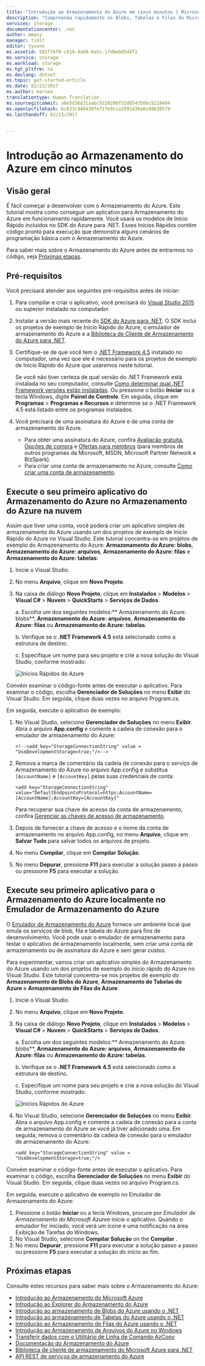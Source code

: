 ```yaml
---
title: "Introdução ao Armazenamento do Azure em cinco minutos | Microsoft Docs"
description: "Compreenda rapidamente os Blobs, Tabelas e Filas do Microsoft Azure usando os Inícios Rápidos de Armazenamento do Azure, o Visual Studio e o emulador de armazenamento do Azure. Execute seu primeiro aplicativo de Armazenamento do Azure em cinco minutos."
services: storage
documentationcenter: .net
author: mmacy
manager: timlt
editor: tysonn
ms.assetid: 582f76f8-c814-4a69-8a5c-1fd0e0d5d8f2
ms.service: storage
ms.workload: storage
ms.tgt_pltfrm: na
ms.devlang: dotnet
ms.topic: get-started-article
ms.date: 02/23/2017
ms.author: marsma
translationtype: Human Translation
ms.sourcegitcommit: a8e5d36d31aabc9226206f52d8543566c5218494
ms.openlocfilehash: 6c833cd40439fef1fe9cca2591d36a6c49630579
ms.lasthandoff: 02/23/2017


---
```

# <a name="get-started-with-azure-storage-in-five-minutes"></a>Introdução ao Armazenamento do Azure em cinco minutos
## <a name="overview"></a>Visão geral
É fácil começar a desenvolver com o Armazenamento do Azure. Este tutorial mostra como conseguir um aplicativo para Armazenamento do Azure em funcionamento rapidamente. Você usará os modelos de Início Rápido incluídos no SDK do Azure para .NET. Esses Inícios Rápidos contêm código pronto para execução que demonstra alguns cenários de programação básica com o Armazenamento do Azure.

Para saber mais sobre o Armazenamento do Azure antes de entrarmos no código, veja [Próximas etapas](#next-steps).

## <a name="prerequisites"></a>Pré-requisitos
Você precisará atender aos seguintes pré-requisitos antes de iniciar:

1. Para compilar e criar o aplicativo, você precisará do [Visual Studio 2015](https://www.visualstudio.com/) ou superior instalado no computador.
2. Instalar a versão mais recente do [SDK do Azure para .NET](https://azure.microsoft.com/downloads/). O SDK inclui os projetos de exemplo de Início Rápido do Azure, o emulador de armazenamento do Azure e a [Biblioteca de Cliente de Armazenamento do Azure para .NET](https://msdn.microsoft.com/library/azure/dn261237.aspx).
3. Certifique-se de que você tem o [.NET Framework 4.5](http://www.microsoft.com/download/details.aspx?id=30653) instalado no computador, uma vez que ele é necessário para os projetos de exemplo de Início Rápido do Azure que usaremos neste tutorial.

    Se você não tiver certeza de qual versão do .NET Framework está instalada no seu computador, consulte [Como determinar qual .NET Framework versões estão instaladas](https://msdn.microsoft.com/vstudio/hh925568.aspx). Ou pressione o botão **Iniciar** ou a tecla Windows, digite **Painel de Controle**. Em seguida, clique em **Programas** > **Programas e Recursos** e determine se o .NET Framework 4.5 está listado entre os programas instalados.
4. Você precisará de uma assinatura do Azure e de uma conta de armazenamento do Azure.

   * Para obter uma assinatura do Azure, confira [Avaliação gratuita](https://azure.microsoft.com/pricing/free-trial/), [Opções de compra](https://azure.microsoft.com/pricing/purchase-options/) e [Ofertas para membros](https://azure.microsoft.com/pricing/member-offers/) (para membros de outros programas da Microsoft, MSDN, Microsoft Partner Network e BizSpark).
   * Para criar uma conta de armazenamento no Azure, consulte [Como criar uma conta de armazenamento](storage-create-storage-account.md#create-a-storage-account).

## <a name="run-your-first-azure-storage-application-against-azure-storage-in-the-cloud"></a>Execute o seu primeiro aplicativo do Armazenamento do Azure no Armazenamento do Azure na nuvem
Assim que tiver uma conta, você poderá criar um aplicativo simples de armazenamento do Azure usando um dos projetos de exemplo de Início Rápido do Azure no Visual Studio. Este tutorial concentra-se em projetos de exemplo do Armazenamento do Azure: **Armazenamento do Azure: blobs**, **Armazenamento do Azure: arquivos**, **Armazenamento do Azure: filas** e **Armazenamento do Azure: tabelas**:

1. Inicie o Visual Studio.
2. No menu **Arquivo**, clique em **Novo Projeto**.
3. Na caixa de diálogo **Novo Projeto**, clique em **Instalados** > **Modelos** > **Visual C#** > **Nuvem** > **QuickStarts** > **Serviços de Dados**.
   
   a. Escolha um dos seguintes modelos:** Armazenamento do Azure: blobs**, **Armazenamento do Azure: arquivos**, **Armazenamento do Azure: filas** ou **Armazenamento do Azure: tabelas**.
   
   b. Verifique se o **.NET Framework 4.5** está selecionado como a estrutura de destino.
   
   c. Especifique um nome para seu projeto e crie a nova solução do Visual Studio, conforme mostrado:

    ![Inícios Rápidos do Azure][Image1]

Convém examinar o código-fonte antes de executar o aplicativo. Para examinar o código, escolha **Gerenciador de Soluções** no menu **Exibir** do Visual Studio. Em seguida, clique duas vezes no arquivo Program.cs.

Em seguida, execute o aplicativo de exemplo:

1. No Visual Studio, selecione **Gerenciador de Soluções** no menu **Exibir**. Abra o arquivo **App.config** e comente a cadeia de conexão para o emulador de armazenamento do Azure:

   `<!--<add key="StorageConnectionString" value = "UseDevelopmentStorage=true;"/>-->`

2. Remova a marca de comentário da cadeia de conexão para o serviço de Armazenamento do Azure no arquivo App.config e substitua `[AccountName]` e `[AccountKey]` pelas suas credenciais de conta:

   `<add key="StorageConnectionString" value="DefaultEndpointsProtocol=https;AccountName=[AccountName];AccountKey=[AccountKey]"`

   Para recuperar sua chave de acesso da conta de armazenamento, confira [Gerenciar as chaves de acesso de armazenamento](storage-create-storage-account.md#manage-your-storage-access-keys).
3. Depois de fornecer a chave de acesso e o nome da conta de armazenamento no arquivo App.config, no menu **Arquivo**, clique em **Salvar Tudo** para salvar todos os arquivos de projeto.
4. No menu **Compilar**, clique em **Compilar Solução**.
5. No menu **Depurar**, pressione **F11** para executar a solução passo a passo ou pressione **F5** para executar a solução.

## <a name="run-your-first-azure-storage-application-locally-against-the-azure-storage-emulator"></a>Execute seu primeiro aplicativo para o Armazenamento do Azure localmente no Emulador de Armazenamento do Azure
O [Emulador de Armazenamento do Azure](storage-use-emulator.md) fornece um ambiente local que emula os serviços de blob, fila e tabela do Azure para fins de desenvolvimento. Você pode usar o emulador de armazenamento para testar o aplicativo de armazenamento localmente, sem criar uma conta de armazenamento ou de assinatura do Azure e sem gerar custos.

Para experimentar, vamos criar um aplicativo simples do Armazenamento do Azure usando um dos projetos de exemplo do início rápido do Azure no Visual Studio. Este tutorial concentra-se nos projetos de exemplo do **Armazenamento de Blobs do Azure**, **Armazenamento de Tabelas do Azure** e **Armazenamento de Filas do Azure**:

1. Inicie o Visual Studio.
2. No menu **Arquivo**, clique em **Novo Projeto**.
3. Na caixa de diálogo **Novo Projeto**, clique em **Instalados** > **Modelos** > **Visual C#** > **Nuvem** > **QuickStarts** > **Serviços de Dados**.
    
    a. Escolha um dos seguintes modelos:** Armazenamento do Azure: blobs**, **Armazenamento do Azure: arquivos**, **Armazenamento do Azure: filas** ou **Armazenamento do Azure: tabelas**.
    
    b. Verifique se o **.NET Framework 4.5** está selecionado como a estrutura de destino.
    
    c. Especifique um nome para seu projeto e crie a nova solução do Visual Studio, conforme mostrado:

    ![Inícios Rápidos do Azure][Image1]

4. No Visual Studio, selecione **Gerenciador de Soluções** no menu **Exibir**. Abra o arquivo App.config e comente a cadeia de conexão para a conta de armazenamento do Azure se você já tiver adicionado uma. Em seguida, remova o comentário da cadeia de conexão para o emulador de armazenamento do Azure:

   `<add key="StorageConnectionString" value = "UseDevelopmentStorage=true;"/>`

Convém examinar o código-fonte antes de executar o aplicativo. Para examinar o código, escolha **Gerenciador de Soluções** no menu **Exibir** do Visual Studio. Em seguida, clique duas vezes no arquivo Program.cs.

Em seguida, execute o aplicativo de exemplo no Emulador de Armazenamento do Azure:

1. Pressione o botão **Iniciar** ou a tecla Windows, procure por *Emulador de Armazenamento do Microsoft Azure*e inicie o aplicativo. Quando o emulador for iniciado, você verá um ícone e uma notificação na área Exibição de Tarefas do Windows.
2. No Visual Studio, selecione **Compilar Solução** on the **Compilar** .
3. No menu **Depurar**, pressione **F11** para executar a solução passo a passo ou pressione **F5** para executar a solução do início ao fim.

## <a name="next-steps"></a>Próximas etapas
Consulte estes recursos para saber mais sobre o Armazenamento do Azure:

* [Introdução ao Armazenamento do Microsoft Azure](storage-introduction.md)
* [Introdução ao Explorer do Armazenamento do Azure](../vs-azure-tools-storage-manage-with-storage-explorer.md)
* [Introdução ao armazenamento de Blobs do Azure usando o .NET](storage-dotnet-how-to-use-blobs.md)
* [Introdução ao armazenamento de Tabelas do Azure usando o .NET](storage-dotnet-how-to-use-tables.md)
* [Introdução ao Armazenamento de Filas do Azure usando o .NET](storage-dotnet-how-to-use-queues.md)
* [Introdução ao Armazenamento de Arquivos do Azure no Windows](storage-dotnet-how-to-use-files.md)
* [Transferir dados com o Utilitário de Linha de Comando AzCopy](storage-use-azcopy.md)
* [Documentação do Armazenamento do Azure](https://azure.microsoft.com/documentation/services/storage/)
* [Biblioteca de cliente de armazenamento do Microsoft Azure para .NET](https://msdn.microsoft.com/library/azure/dn261237.aspx)
* [API REST de serviços de armazenamento do Azure](https://msdn.microsoft.com/library/azure/dd179355.aspx)

[Image1]: ./media/storage-getting-started-guide/QuickStart.png

